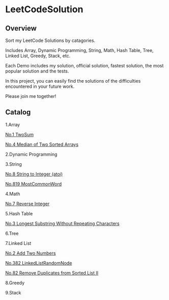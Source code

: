 LeetCodeSolution
======

Overview
------
Sort my LeetCode Solutions by catagories.

Includes Array, Dynamic Programming, String, Math, Hash Table, Tree, Linked List, Greedy, Stack, etc.

Each Demo includes my solution, official solution, fastest solution, the most popular solution and the tests.

In this project, you can easily find the solutions of the difficulties encountered in your future work.

Please join me together!

Catalog
------

1.Array

[No.1 TwoSum](https://github.com/Gene1994/LeetCodeSolution/blob/master/LeetCodeSolution/src/catagories/array/TwoSum.java)

[No.4 Median of Two Sorted Arrays](https://github.com/Gene1994/LeetCodeSolution/blob/master/LeetCodeSolution/src/catagories/array/MedianofTwoSortedArrays.java)

2.Dynamic Programming

3.String

[No.8 String to Integer (atoi)](https://github.com/Gene1994/LeetCodeSolution/blob/master/LeetCodeSolution/src/catagories/string/StringtoInteger.java)

[No.819 MostCommonWord](https://github.com/Gene1994/LeetCodeSolution/blob/master/LeetCodeSolution/src/catagories/string/MostCommonWord.java)
    
4.Math

[No.7 Reverse Integer](https://github.com/Gene1994/LeetCodeSolution/blob/master/LeetCodeSolution/src/catagories/math/ReverseInteger.java)

5.Hash Table

[No.3 Longest Substring Without Repeating Characters](https://github.com/Gene1994/LeetCodeSolution/blob/master/LeetCodeSolution/src/catagories/hashtable/LongestSubstringWithoutRepeatingCharacters.java)

6.Tree

7.Linked List

[No.2 Add Two Numbers](https://github.com/Gene1994/LeetCodeSolution/blob/master/LeetCodeSolution/src/catagories/linkedlist/AddTwoNumbers.java)

[No.382 LinkedListRandomNode](https://github.com/Gene1994/LeetCodeSolution/blob/master/LeetCodeSolution/src/catagories/linkedlist/LinkedListRandomNode.java)

[No.82  Remove Duplicates from Sorted List II](https://github.com/Gene1994/LeetCodeSolution/blob/master/LeetCodeSolution/src/catagories/linkedlist/RemoveDuplicatesfromSortedListII.java)
    
8.Greedy

9.Stack
